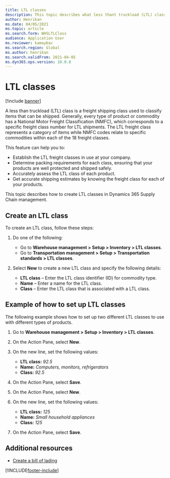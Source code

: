 ```yaml
---
title: LTL classes
description: This topic describes what less thant truckload (LTL) classes are and how to set them up in Dynamics 365 Supply Chain Management. 
author: Henrikan
ms.date: 04/05/2021
ms.topic: article
ms.search.form: WHSLTLClass
audience: Application User
ms.reviewer: kamaybac
ms.search.region: Global
ms.author: henrikan
ms.search.validFrom: 2021-04-05
ms.dyn365.ops.version: 10.0.8
---
```


# LTL classes

[!include [banner](../includes/banner.md)]

A less than truckload (LTL) class is a freight shipping class used to classify items that can be shipped. Generally, every type of product or commodity has a National Motor Freight Classification (NMFC), which corresponds to a specific freight class number for LTL shipments. The LTL freight class represents a category of items while NMFC codes relate to specific commodities within each of the 18 freight classes.

This feature can help you to:

- Establish the LTL freight classes in use at your company.
- Determine packing requirements for each class, ensuring that your products are well protected and shipped safely. <!-- KFM: How can we do this? Maybe we should mention it (for example, by providing the name of the page where we make this association). -->
- Accurately assess the LTL class of each product. <!-- KFM: assess and assign? -->
- Get accurate shipping estimates by knowing the freight class for each of your products.

This topic describes how to create LTL classes in Dynamics 365 Supply Chain management.

## Create an LTL class

To create an LTL class, follow these steps:

1. Do one of the following:
    - Go to  **Warehouse management \> Setup \> Inventory \> LTL classes**.
    - Go to  **Transportation management \> Setup \> Transportation standards \> LTL classes**.

2. Select **New** to create a new LTL class and specify the following details:

    - **LTL class** – Enter the LTL class identifier (ID) for commodity type.
    - **Name** – Enter a name for the LTL class. <!-- KFM: "Enter a descriptive name that will help you and other users select the correct class for each product"?  -->
    - **Class** – Enter the LTL class that is associated with a LTL class. <!-- KFM: The difference between **LTL class** and **Class** isn't clear. In the examples they are always the same. Might one be NMFC?  -->

## Example of how to set up LTL classes

The following example shows how to set up two different LTL classes to use with different types of products.

1. Go to **Warehouse management \> Setup \> Inventory \> LTL classes**.
1. On the Action Pane, select **New**.
1. On the new line, set the following values:

    - **LTL class:** *92.5*
    - **Name:** *Computers, monitors, refrigerators*
    - **Class:** *92.5*

1. On the Action Pane, select **Save**.
1. On the Action Pane, select **New**.
1. On the new line, set the following values:

    - **LTL class:** *125*
    - **Name:** *Small household appliances*
    - **Class:** *125*

1. On the Action Pane, select **Save**.

## Additional resources

- [Create a bill of lading](create-bill-of-lading.md)

[!INCLUDE[footer-include](../../includes/footer-banner.md)]